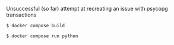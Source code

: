 Unsuccessful (so far) attempt at recreating an issue with psycopg transactions

```
$ docker compose build

$ docker compose run python
```
